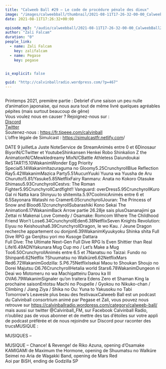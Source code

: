 ```yaml
---
title: "Calweeb Ball #29 – Le code de procédure pénale des dieux"
image: "/images/calweebball/thumbnail/2021-08-11T17-26-32-00-00_CalweebBall29Lecodedeprocdurepnaledesdieux.jpg"
date: 2021-08-11T17:26:32+00:00

episode_mp3: "/audio/calweebball/2021-08-11T17-26-32-00-00_CalweebBall29Lecodedeprocdurepnaledesdieux.mp3"
author: "Zali Falcam"
duration: "0"
people_link: 
  - name: Zali Falcam
    key: zalifalcam
  - name: Pegase
    key: pegase


is_explicit: false

guid: "http://calvinballradio.wordpress.com/?p=467"
---
```


<PodcastHeader/>

<!-- ECRIRE LA DESCRIPTION DE L'EPISODE SOUS CETTE LIGNE -->

<img src="/resources/calweebball/2021-08-11T17-26-32-00-00_CalweebBall29Lecodedeprocdurepnaledesdieux/cwb29.jpg" alt="">



 
<a href="" rel="nofollow"></a>
 



<p>Printemps 2021, première partie : Debrief d’une saison un peu nulle d’animation japonaise, qui nous aura tout de même livré quelques agréables pépites (mais surtout beaucoup de gêne)<br>Vous voulez nous en causer ? Rejoignez-nous sur :<br><a href="http://discordapp.com/invite/4RnA9v7" rel="nofollow">Discord</a><br><a href="https://twitter.com/Calvinball_FM?lang=fr" rel="nofollow">Twitter</a><br>Soutenez-nous : <a href="https://fr.tipeee.com/calvinball" rel="nofollow">https://fr.tipeee.com/calvinball </a><br>L’offre légale de Simulcast : <a href="https://simulcastfr.netlify.com/" rel="nofollow">https://simulcastfr.netlify.com</a>/  </p>



<tr><td>DATE 9 juillet</td><td>La Juste Note</td><td>Service de Stream</td></tr><tr><td></td><td></td><td></td></tr><tr><td></td><td></td><td></td></tr><tr><td>Animés entre 0 et 6</td><td></td><td></td></tr><tr><td>Dinosaur Biyori</td><td>N/C</td><td>Twitter et Youtube</td></tr><tr><td>Shinkansen Henkei Robo Shinkalion Z the Animation</td><td>N/C</td><td></td></tr><tr><td>Mewkledreamy Mix</td><td>N/C</td><td></td></tr><tr><td>Battle Athletess Daiundoukai ReSTART!</td><td>5.10</td><td>Wakanim</td></tr><tr><td>Wonder Egg Priority Special</td><td>5.14</td><td>Wakanim</td></tr><tr><td>Itazuraguma no Gloomy</td><td>5.25</td><td>Crunchyroll</td></tr><tr><td>Blue Reflection Ray</td><td>5.42</td><td>Wakanim</td></tr><tr><td>Mazica Party</td><td>5.51</td><td>Aucun</td></tr><tr><td>Yuuki Yuuna wa Yuusha de Aru Churutto!</td><td>5.81</td><td>/</td></tr><tr><td>Yasuke</td><td>5.85</td><td>Netflix</td></tr><tr><td>Fairy Ranmaru: Anata no Kokoro Otasuke Shimasu</td><td>5.93</td><td>Crunchyroll</td></tr><tr><td>Cestvs: The Roman Fighter</td><td>5.95</td><td>Crunchyroll</td></tr><tr><td>Cardfight!! Vanguard: overDress</td><td>5.95</td><td>Crunchyroll</td></tr><tr><td>Kuro Gal ni Natta kara Shinyuu to shitemita.</td><td>5.97</td><td>Coolmic</td></tr><tr><td></td><td></td><td></td></tr><tr><td>Animés entre 6 et 6.5</td><td></td><td></td></tr><tr><td>Sayonara Watashi no Cramer</td><td>6.05</td><td>crunchyroll</td></tr><tr><td>Jouran: The Princess of Snow and Blood</td><td>6.12</td><td>crunchyroll</td></tr><tr><td>Subarashiki Kono Sekai The Animation</td><td>6.17</td><td>Wakanim</td></tr><tr><td>Back Arrow partie 2</td><td>6.28</td><td>je sais plus</td></tr><tr><td>Osananajimi ga Zettai ni Makenai Love Comedy / Osamake: Romcom Where The Childhood Friend Won’t Lose</td><td>6.34</td><td>Crunchyroll</td></tr><tr><td>Eden</td><td>6.38</td><td>Netflix</td></tr><tr><td>Seven Knights Revolution: Eiyuu no Keishousha</td><td>6.39</td><td>Crunchyroll</td></tr><tr><td>Dragon, Ie wo Kau. / Jeune Dragon recherche appartement ou donjon</td><td>6.39</td><td>Wakanim</td></tr><tr><td>Kyuukyoku Shinka shita Full Dive RPG ga Genjitsu yori mo Kusoge Dattara<br>Full Dive: The Ultimate Next-Gen Full Dive RPG Is Even Shittier than Real Life!</td><td>6.49</td><td>ADN</td></tr><tr><td>Yakunara Mug Cup mo / Let’s Make a Mug Too</td><td>6.50</td><td>Crunchyroll</td></tr><tr><td></td><td></td><td></td></tr><tr><td>Animés entre 6.5 et 7</td><td></td><td></td></tr><tr><td>Nanatsu no Taizai: Fundo no Shinpan</td><td>6.62</td><td>Netflix ?</td></tr><tr><td>Shuumatsu no Walküre</td><td>6.62</td><td>Netflix</td></tr><tr><td>Mars Red</td><td>6.72</td><td>Wakanim</td></tr><tr><td>Godzilla: S.P</td><td>6.75</td><td>Netflix</td></tr><tr><td>Isekai Maou to Shoukan Shoujo no Dorei Majutsu Ω</td><td>6.76</td><td>Crunchyroll</td></tr><tr><td>Hetalia world Stars</td><td>6.78</td><td>Wakanim</td></tr><tr><td>Dungeon ni Deai wo Motomeru no wa Machigatteiru Darou ka III OVA</td><td>6.79</td><td>Wakanim</td></tr><tr><td>Signaler qu’on traitera Edens Zero et Shaman King la prochaine saison</td><td></td><td></td></tr><tr><td>Entotsu Machi no Poupelle / Gyokou no Nikuko-chan / Climbing / Jiang Ziya / Shika no Ou: Yuna to Yakusoku no Tabi<br>Tomorrow’s Leaves</td><td></td><td>le plus beau des festivaux</td></tr><tr><td>Calweeb Ball est un podcast du Calvinball consortrium animé par Pegase et Zali, vous pouvez nous retrouve sur <a href="https://calvinballradio.wordpress.com/category/calweeb-ball/" rel="nofollow">https://calvinballradio.wordpress.com/category/calweeb-ball/</a> mais aussi sur twitter @Calvinball_FM, sur Facebook Calvinball Radio, n’oubliez pas de vous abonner et de mettre des tas d’étoiles sur votre appli de podcast préférée et de nous rejoindre sur Discord pour raconter des trucs</td><td></td><td></td></tr><tr><td>MUSIQUE : </td><td></td><td></td></tr>



<p>MUSIQUES –</p>



<p> MUSIQUE – Chance! &amp; Revenge! de Riko Azuna, opening d’Osamake <br> KAMIGAMI de Maximum the Hormone, opening de Shuumatsu no Walküre<br>Seimei no Aria de Wagakki Band, opening de Mars Red <br>Aoi par BiSH, ending de Godzilla SP</p>


